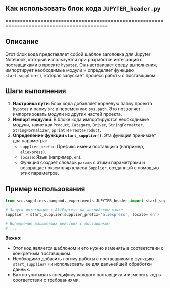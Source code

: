 ## Как использовать блок кода `JUPYTER_header.py`
=========================================================================================

Описание
-------------------------
Этот блок кода представляет собой шаблон заголовка для Jupyter Notebook, который используется при разработке интеграций с поставщиками в проекте `hypotez`. Он настраивает среду выполнения, импортирует необходимые модули и определяет функцию `start_supplier()`, которая запускает процесс работы с поставщиком.

Шаги выполнения
-------------------------
1. **Настройка пути**: Блок кода добавляет корневую папку проекта `hypotez` и папку `src` в переменную `sys.path`. Это позволяет импортировать модули из других частей проекта.
2. **Импорт модулей**: В блоке кода импортируются необходимые модули, такие как `Product`, `Category`, `Driver`, `StringFormatter`, `StringNormalizer`, `pprint` и `PrestaProduct`.
3. **Определение функции `start_supplier()`**: Эта функция принимает два параметра:
    - `supplier_prefix`: Префикс имени поставщика (например, `aliexpress`).
    - `locale`: Язык (например, `en`).
    - Функция создает словарь `params` с этими параметрами и возвращает экземпляр класса `Supplier`, созданный с помощью этих параметров.

Пример использования
-------------------------

```python
from src.suppliers.bangood._experiments.JUPYTER_header import start_supplier

# Запуск интеграции с AliExpress на английском языке
supplier = start_supplier(supplier_prefix='aliexpress', locale='en')

# Выполнение дальнейших действий с поставщиком
# ...
```

**Важно**: 
* Этот код является шаблоном и его нужно изменять в соответствии с конкретным поставщиком. 
* Необходимо добавить логику работы с поставщиком в функцию `start_supplier()` и использовать ее для дальнейшей обработки данных.
*  Важно учитывать специфику каждого поставщика и  изменить код в соответствии с требованиями.